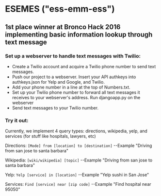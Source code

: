 # ESEMES ("ess-emm-ess")
## 1st place winner at Bronco Hack 2016 implementing basic information lookup through text message

### Set up a webserver to handle text messages with Twilio:
- Create a Twilio account and acquire a Twilio phone number to send text messages.
- Push our project to a webserver. Insert your API authkeys into authkeys.json for Yelp and Google, and Twilio.
- Add your phone number in a line at the top of Numbers.txt.
- Set up your Twilio phone number to forward all text messages it receives to your webserver's address. Run djangoapp.py on the webserver
- Send text messages to your Twilio number.

### Try it out:
Currently, we implement 4 query types: directions, wikipedia, yelp, and services (for stuff like hospitals, lawyers, etc)

Directions: `[Mode] from [location] to [destination]`
--Example "Driving from san jose to santa barbara"

Wikipedia: `[wiki/wikipedia] [topic]`
--Example "Driving from san jose to santa barbara"

Yelp: `Yelp [service] in [location]`
--Example "Yelp sushi in San Jose"

Services: `Find [service] near [zip code]`
--Example "Find hospital near 95050"
